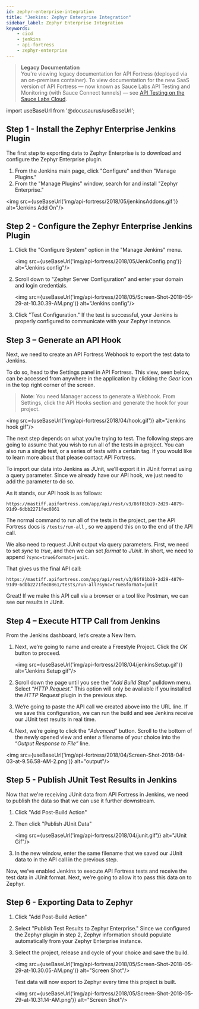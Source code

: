 ```yaml
---
id: zephyr-enterprise-integration
title: "Jenkins: Zephyr Enterprise Integration"
sidebar_label: Zephyr Enterprise Integration
keywords:
    - cicd
    - jenkins
    - api-fortress
    - zephyr-enterprise
---
```


<head>
  <meta name="robots" content="noindex" />
</head>

>**Legacy Documentation**<br/>You're viewing legacy documentation for API Fortress (deployed via an on-premises container). To view documentation for the new SaaS version of API Fortress &#8212; now known as Sauce Labs API Testing and Monitoring (with Sauce Connect tunnels) &#8212; see [API Testing on the Sauce Labs Cloud](/api-testing/).

import useBaseUrl from '@docusaurus/useBaseUrl';

## Step 1 - Install the Zephyr Enterprise Jenkins Plugin

The first step to exporting data to Zephyr Enterprise is to download and configure the Zephyr Enterprise plugin.

1. From the Jenkins main page, click "Configure" and then "Manage Plugins."
2. From the "Manage Plugins" window, search for and install "Zephyr Enterprise."

<img src={useBaseUrl('img/api-fortress/2018/05/jenkinsAddons.gif')} alt="Jenkins Add On"/>

## Step 2 - Configure the Zephyr Enterprise Jenkins Plugin

1. Click the "Configure System" option in the "Manage Jenkins" menu.

   <img src={useBaseUrl('img/api-fortress/2018/05/JenkConfig.png')} alt="Jenkins config"/>

2. Scroll down to "Zephyr Server Configuration" and enter your domain and login credentials.

   <img src={useBaseUrl('img/api-fortress/2018/05/Screen-Shot-2018-05-29-at-10.30.39-AM.png')} alt="Jenkins config"/>

3. Click "Test Configuration." If the test is successful, your Jenkins is properly configured to communicate with your Zephyr instance.

## Step 3 – Generate an API Hook

Next, we need to create an API Fortress Webhook to export the test data to Jenkins.

To do so, head to the Settings panel in API Fortress. This view, seen below, can be accessed from anywhere in the application by clicking the _Gear_ icon in the top right corner of the screen.

> __Note__: You need Manager access to generate a Webhook. From Settings, click the API Hooks section and generate the hook for your project.

<img src={useBaseUrl('img/api-fortress/2018/04/hook.gif')} alt="Jenkins hook gif"/>

The next step depends on what you’re trying to test. The following steps are going to assume that you wish to run all of the tests in a project. You can also run a single test, or a series of tests with a certain tag. If you would like to learn more about that please contact API Fortress.

To import our data into Jenkins as JUnit, we’ll export it in JUnit format using a query parameter. Since we already have our API hook, we just need to add the parameter to do so.

As it stands, our API hook is as follows:

```http request
https://mastiff.apifortress.com/app/api/rest/v3/86f81b19-2d29-4879-91d9-6dbb2271fec0861
```

The normal command to run all of the tests in the project, per the API Fortress docs is `/tests/run-all` , so we append this on to the end of the API call.

We also need to request JUnit output via query parameters. First, we need to set _sync_ to _true_, and then we can set _format_ to _JUnit_. In short, we need to append `?sync=true&format=junit`.

That gives us the final API call:

```http request
https://mastiff.apifortress.com/app/api/rest/v3/86f81b19-2d29-4879-91d9-6dbb2271fec0861/tests/run-all?sync=true&format=junit
```

Great! If we make this API call via a browser or a tool like Postman, we can see our results in JUnit.

## Step 4 – Execute HTTP Call from Jenkins

From the Jenkins dashboard, let’s create a New Item.

1. Next, we’re going to name and create a Freestyle Project. Click the _OK_ button to proceed.

   <img src={useBaseUrl('img/api-fortress/2018/04/jenkinsSetup.gif')} alt="Jenkins Setup gif"/>

2. Scroll down the page until you see the “_Add Build Step_” pulldown menu. Select “_HTTP Request_.”
   This option will only be available if you installed the _HTTP Request_ plugin in the previous step.

3. We’re going to paste the API call we created above into the URL line. If we save this configuration, we can run the build and see Jenkins receive our JUnit test results in real time.

4. Next, we’re going to click the “_Advanced_” button. Scroll to the bottom of the newly opened view and enter a filename of your choice into the “_Output Response to File”_ line.

<img src={useBaseUrl('img/api-fortress/2018/04/Screen-Shot-2018-04-03-at-9.56.58-AM-2.png')} alt="output"/>

## Step 5 - Publish JUnit Test Results in Jenkins

Now that we're receiving JUnit data from API Fortress in Jenkins, we need to publish the data so that we can use it further downstream.

1. Click "Add Post-Build Action"
2. Then click "Publish JUnit Data"

   <img src={useBaseUrl('img/api-fortress/2018/04/junit.gif')} alt="JUnit Gif"/>

3. In the new window, enter the same filename that we saved our JUnit data to in the API call in the previous step.

Now, we’ve enabled Jenkins to execute API Fortress tests and receive the test data in JUnit format. Next, we’re going to allow it to pass this data on to Zephyr.

## Step 6 - Exporting Data to Zephyr

1. Click "Add Post-Build Action"
2. Select "Publish Test Results to Zephyr Enterprise."
    Since we configured the Zephyr plugin in step 2, Zephyr information should populate automatically from your Zephyr Enterprise instance.

3. Select the project, release and cycle of your choice and save the build.

   <img src={useBaseUrl('img/api-fortress/2018/05/Screen-Shot-2018-05-29-at-10.30.05-AM.png')} alt="Screen Shot"/>

   Test data will now export to Zephyr every time this project is built.

   <img src={useBaseUrl('img/api-fortress/2018/05/Screen-Shot-2018-05-29-at-10.31.14-AM.png')} alt="Screen Shot"/>
